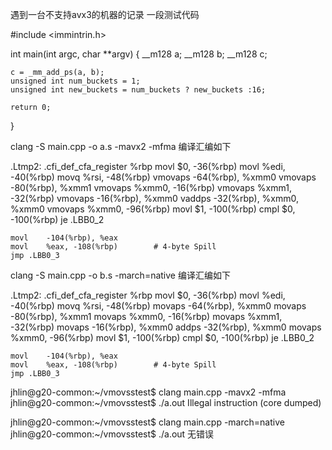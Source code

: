 遇到一台不支持avx3的机器的记录
一段测试代码

#include <immintrin.h>

int main(int argc, char **argv) {
    __m128 a;
    __m128 b;
    __m128 c;

    c = _mm_add_ps(a, b);
    unsigned int num_buckets = 1;
    unsigned int new_buckets = num_buckets ? new_buckets :16;

    return 0;
}

clang -S main.cpp -o a.s -mavx2 -mfma
编译汇编如下


.Ltmp2:
    .cfi_def_cfa_register %rbp
    movl    $0, -36(%rbp)
    movl    %edi, -40(%rbp)
    movq    %rsi, -48(%rbp)
    vmovaps -64(%rbp), %xmm0
    vmovaps -80(%rbp), %xmm1
    vmovaps %xmm0, -16(%rbp)
    vmovaps %xmm1, -32(%rbp)
    vmovaps -16(%rbp), %xmm0
    vaddps  -32(%rbp), %xmm0, %xmm0
    vmovaps %xmm0, -96(%rbp)
    movl    $1, -100(%rbp)
    cmpl    $0, -100(%rbp)
    je  .LBB0_2

    movl    -104(%rbp), %eax
    movl    %eax, -108(%rbp)        # 4-byte Spill
    jmp .LBB0_3

clang -S main.cpp -o b.s -march=native
编译汇编如下

.Ltmp2:
    .cfi_def_cfa_register %rbp
    movl    $0, -36(%rbp)
    movl    %edi, -40(%rbp)
    movq    %rsi, -48(%rbp)
    movaps  -64(%rbp), %xmm0
    movaps  -80(%rbp), %xmm1
    movaps  %xmm0, -16(%rbp)
    movaps  %xmm1, -32(%rbp)
    movaps  -16(%rbp), %xmm0
    addps   -32(%rbp), %xmm0
    movaps  %xmm0, -96(%rbp)
    movl    $1, -100(%rbp)
    cmpl    $0, -100(%rbp)
    je  .LBB0_2

    movl    -104(%rbp), %eax
    movl    %eax, -108(%rbp)        # 4-byte Spill
    jmp .LBB0_3



jhlin@g20-common:~/vmovsstest$ clang main.cpp -mavx2 -mfma
jhlin@g20-common:~/vmovsstest$ ./a.out
Illegal instruction (core dumped)


jhlin@g20-common:~/vmovsstest$ clang main.cpp -march=native
jhlin@g20-common:~/vmovsstest$ ./a.out
无错误
